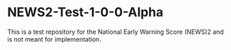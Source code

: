 # NEWS2-Test-1-0-0-Alpha
This is a test repository for the National Early Warning Score (NEWS)2 and is not meant for implementation.
